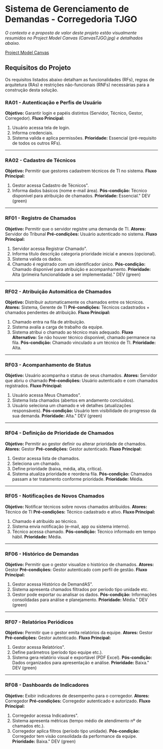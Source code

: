 # Sistema de Gerenciamento de Demandas - Corregedoria TJGO

*O contexto e a proposta de valor deste projeto estão visualmente resumidos no Project Model Canvas (CanvasTJGO.jpg) e detalhados abaixo.*

[Project Model Canvas](imagens/CanvasTJGO.jpg) 

## Requisitos do Projeto

Os requisitos listados abaixo detalham as funcionalidades (RFs), regras de arquitetura (RAs) e restrições não-funcionais (RNFs) necessárias para a construção desta solução.


### RA01 - Autenticação e Perfis de Usuário

**Objetivo:** Garantir login e papéis distintos (Servidor, Técnico, Gestor, Corregedor).
**Fluxo Principal:**

1. Usuário acessa tela de login.
2. Informa credenciais.
3. Sistema valida e aplica permissões.
   **Prioridade:** Essencial (pré-requisito de todos os outros RFs).

---

### RA02 - Cadastro de Técnicos

**Objetivo:** Permitir que gestores cadastrem técnicos de TI no sistema.
**Fluxo Principal:**

1. Gestor acessa Cadastro de Técnicos".
2. Informa dados básicos (nome  e-mail  área).
   **Pós-condição:** Técnico disponível para atribuição de chamados.
   **Prioridade:** Essencial." DEV (green)

---

### RF01 - Registro de Chamados

**Objetivo:** Permitir que o servidor registre uma demanda de TI.
**Atores:** Servidor do Tribunal
**Pré-condições:** Usuário autenticado no sistema.
**Fluxo Principal:**

1. Servidor acessa Registrar Chamado".
2. Informa título  descrição  categoria  prioridade inicial e anexos (opcional).
3. Sistema valida os dados.
4. Chamado é registrado com um identificador único.
   **Pós-condição:** Chamado disponível para atribuição e acompanhamento.
   **Prioridade:** Alta (primeira funcionalidade a ser implementada)." DEV (green)

---

### RF02 - Atribuição Automática de Chamados

**Objetivo:** Distribuir automaticamente os chamados entre os técnicos.
**Atores:** Sistema, Gerente de TI
**Pré-condições:** Técnicos cadastrados + chamados pendentes de atribuição.
**Fluxo Principal:**

1. Chamado entra na fila de atribuição.
2. Sistema avalia a carga de trabalho da equipe.
3. Sistema atribui o chamado ao técnico mais adequado.
   **Fluxo Alternativo:** Se não houver técnico disponível, chamado permanece na fila.
   **Pós-condição:** Chamado vinculado a um técnico de TI.
   **Prioridade:** Alta.

---

### RF03 - Acompanhamento de Status

**Objetivo:** Usuário acompanha o status de seus chamados.
**Atores:** Servidor que abriu o chamado
**Pré-condições:** Usuário autenticado e com chamados registrados.
**Fluxo Principal:**

1. Usuário acessa Meus Chamados".
2. Sistema lista chamados (abertos  em andamento  concluídos).
3. Usuário seleciona um chamado e vê detalhes (atualizações  responsáveis).
   **Pós-condição:** Usuário tem visibilidade do progresso da sua demanda.
   **Prioridade:** Alta." DEV (green)

---

### RF04 - Definição de Prioridade de Chamados

**Objetivo:** Permitir ao gestor definir ou alterar prioridade de chamados.
**Atores:** Gestor
**Pré-condições:** Gestor autenticado.
**Fluxo Principal:**

1. Gestor acessa lista de chamados.
2. Seleciona um chamado.
3. Define prioridade (baixa, média, alta, crítica).
4. Sistema atualiza prioridade e reordena fila.
   **Pós-condição:** Chamados passam a ter tratamento conforme prioridade.
   **Prioridade:** Média.

---

### RF05 - Notificações de Novos Chamados

**Objetivo:** Notificar técnicos sobre novos chamados atribuídos.
**Atores:** Técnico de TI
**Pré-condições:** Técnico cadastrado e ativo.
**Fluxo Principal:**

1. Chamado é atribuído ao técnico.
2. Sistema envia notificação (e-mail, app ou sistema interno).
3. Técnico acessa chamado.
   **Pós-condição:** Técnico informado em tempo hábil.
   **Prioridade:** Média.

---

### RF06 - Histórico de Demandas

**Objetivo:** Permitir que o gestor visualize o histórico de chamados.
**Atores:** Gestor
**Pré-condições:** Gestor autenticado com perfil de gestão.
**Fluxo Principal:**

1. Gestor acessa Histórico de DemandAS".
2. Sistema apresenta chamados filtrados por período  tipo  unidade etc.
3. Gestor pode exportar ou analisar os dados.
   **Pós-condição:** Informações consolidadas para análise e planejamento.
   **Prioridade:** Média." DEV (green)

---

### RF07 - Relatórios Periódicos

**Objetivo:** Permitir que o gestor emita relatórios da equipe.
**Atores:** Gestor
**Pré-condições:** Gestor autenticado.
**Fluxo Principal:**

1. Gestor acessa Relatórios".
2. Define parâmetros (período  tipo  equipe etc.).
3. Sistema gera relatório visual e exportável (PDF  Excel).
   **Pós-condição:** Dados organizados para apresentação e análise.
   **Prioridade:** Baixa." DEV (green)

---

### RF08 - Dashboards de Indicadores

**Objetivo:** Exibir indicadores de desempenho para o corregedor.
**Atores:** Corregedor
**Pré-condições:** Corregedor autenticado e autorizado.
**Fluxo Principal:**

1. Corregedor acessa Indicadores".
2. Sistema apresenta métricas (tempo médio de atendimento  nº de chamados etc.).
3. Corregedor aplica filtros (período  tipo  unidade).
   **Pós-condição:** Corregedor tem visão consolidada da performance da equipe.
   **Prioridade:** Baixa." DEV (green)

